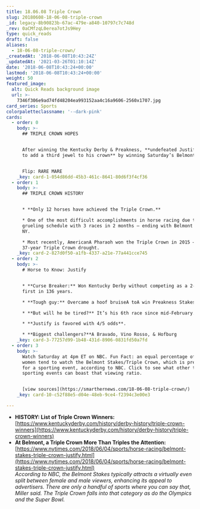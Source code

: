```yaml
---
title: 18.06.08 Triple Crown
slug: 20180608-18-06-08-triple-crown
_id: legacy-8b90823b-67ac-479e-a840-10797c7c748d
_rev: 0aCMfzqL0erea7otJs9Hey
type: quick_reads
draft: false
aliases:
  - 18-06-08-triple-crown/
_createdAt: '2018-06-08T10:43:24Z'
_updatedAt: '2021-03-26T01:10:14Z'
date: '2018-06-08T10:43:24+00:00'
lastmod: '2018-06-08T10:43:24+00:00'
weight: 50
featured_image:
  alt: Quick Reads background image
  url: >-
    7346f306e9ad74fd48204ea993152aa4c16a9606-2560x1707.jpg
card_series: Sports
colorpaletteclassname: '--dark-pink'
cards:
  - order: 0
    body: >-
      ## TRIPLE CROWN HOPES


      After winning the Kentucky Derby & Preakness, **undefeated Justify looks
      to add a third jewel to his crown** by winning Saturday’s Belmont Stakes.


      Flip: RARE MARE
    _key: card-1-054d86dd-45b3-461c-8641-80d6f3f4cf36
  - order: 1
    body: >-
      ## TRIPLE CROWN HISTORY


      * **Only 12 horses have achieved the Triple Crown.**

      * One of the most difficult accomplishments in horse racing due to
      grueling schedule with 3 races in 2 months – ending with Belmont Stakes in
      NY.

      * Most recently, AmericanA Pharaoh won the Triple Crown in 2015 – ending a
      37-year Triple Crown drought.
    _key: card-2-827d0f50-a1fb-4337-a21e-77a441cce745
  - order: 2
    body: >-
      # Horse to Know: Justify


      * **Curse Breaker:** Won Kentucky Derby without competing as a 2-yr-old, a
      first in 136 years.

      * **Tough guy:** Overcame a hoof bruiseA toA win Preakness Stakes.

      * **But will he be tired?** It’s his 6th race since mid-February.

      * **Justify is favored with 4/5 odds**.

      * **Biggest challengers?**A Bravado, Vino Rosso, & Hofburg
    _key: card-3-77257d99-1b48-431d-8906-0831fd50a7fd
  - order: 3
    body: >-
      Watch Saturday at 4pm ET on NBC. Fun Fact: an equal percentage of men &
      women tend to watch the Belmont Stakes/Triple Crown, which is pretty rare
      for a sporting event, according to NBC. Click to see what other two
      sporting events can boast that viewing ratio.


      [view sources](https://smarthernews.com/18-06-08-triple-crown/)
    _key: card-10-c52f88e5-d04e-48eb-9ce4-f2394c3e00e3

---
```

* **HISTORY: List of Triple Crown Winners:**  
[https://www.kentuckyderby.com/history/derby-history/triple-crown-winners](https://www.kentuckyderby.com/history/derby-history/triple-crown-winners)
* **At Belmont, a Triple Crown More Than Triples the Attention:**  
[https://www.nytimes.com/2018/06/04/sports/horse-racing/belmont-stakes-triple-crown-justify.html](https://www.nytimes.com/2018/06/04/sports/horse-racing/belmont-stakes-triple-crown-justify.html)  
_According to NBC, the Belmont Stakes typically attracts a virtually even split between female and male viewers, enhancing its appeal to advertisers. There are only a handful of sports where you can say that, Miller said. The Triple Crown falls into that category as do the Olympics and the Super Bowl._